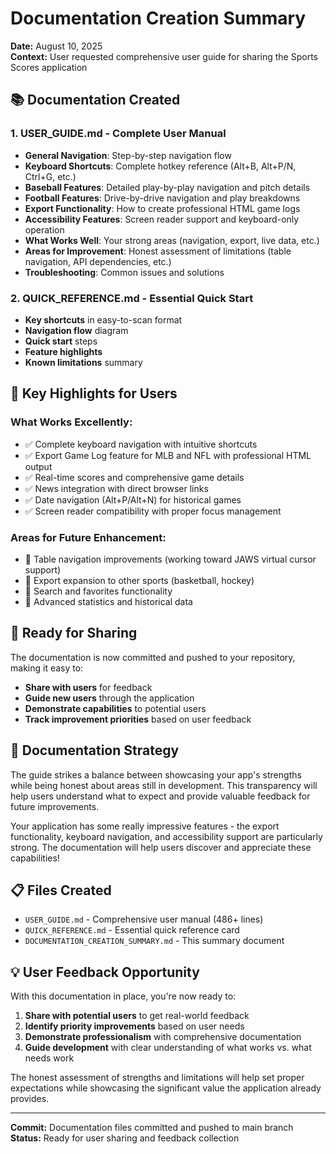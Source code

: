 # Documentation Creation Summary

**Date:** August 10, 2025  
**Context:** User requested comprehensive user guide for sharing the Sports Scores application

## 📚 **Documentation Created**

### 1. **USER_GUIDE.md** - Complete User Manual
- **General Navigation**: Step-by-step navigation flow
- **Keyboard Shortcuts**: Complete hotkey reference (Alt+B, Alt+P/N, Ctrl+G, etc.)
- **Baseball Features**: Detailed play-by-play navigation and pitch details
- **Football Features**: Drive-by-drive navigation and play breakdowns
- **Export Functionality**: How to create professional HTML game logs
- **Accessibility Features**: Screen reader support and keyboard-only operation
- **What Works Well**: Your strong areas (navigation, export, live data, etc.)
- **Areas for Improvement**: Honest assessment of limitations (table navigation, API dependencies, etc.)
- **Troubleshooting**: Common issues and solutions

### 2. **QUICK_REFERENCE.md** - Essential Quick Start
- **Key shortcuts** in easy-to-scan format
- **Navigation flow** diagram
- **Quick start** steps
- **Feature highlights**
- **Known limitations** summary

## 🎯 **Key Highlights for Users**

### **What Works Excellently:**
- ✅ Complete keyboard navigation with intuitive shortcuts
- ✅ Export Game Log feature for MLB and NFL with professional HTML output
- ✅ Real-time scores and comprehensive game details
- ✅ News integration with direct browser links
- ✅ Date navigation (Alt+P/Alt+N) for historical games
- ✅ Screen reader compatibility with proper focus management

### **Areas for Future Enhancement:**
- 🔧 Table navigation improvements (working toward JAWS virtual cursor support)
- 🔧 Export expansion to other sports (basketball, hockey)
- 🔧 Search and favorites functionality
- 🔧 Advanced statistics and historical data

## 📁 **Ready for Sharing**

The documentation is now committed and pushed to your repository, making it easy to:
- **Share with users** for feedback
- **Guide new users** through the application
- **Demonstrate capabilities** to potential users
- **Track improvement priorities** based on user feedback

## 🎯 **Documentation Strategy**

The guide strikes a balance between showcasing your app's strengths while being honest about areas still in development. This transparency will help users understand what to expect and provide valuable feedback for future improvements.

Your application has some really impressive features - the export functionality, keyboard navigation, and accessibility support are particularly strong. The documentation will help users discover and appreciate these capabilities!

## 📋 **Files Created**
- `USER_GUIDE.md` - Comprehensive user manual (486+ lines)
- `QUICK_REFERENCE.md` - Essential quick reference card
- `DOCUMENTATION_CREATION_SUMMARY.md` - This summary document

## 💡 **User Feedback Opportunity**

With this documentation in place, you're now ready to:
1. **Share with potential users** to get real-world feedback
2. **Identify priority improvements** based on user needs
3. **Demonstrate professionalism** with comprehensive documentation
4. **Guide development** with clear understanding of what works vs. what needs work

The honest assessment of strengths and limitations will help set proper expectations while showcasing the significant value the application already provides.

---

**Commit:** Documentation files committed and pushed to main branch  
**Status:** Ready for user sharing and feedback collection
